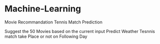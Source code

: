 # Machine-Learning
Movie Recommandation
Tennis Match Prediction

Suggest the 50 Movies based on the current input
Predict Weather Tesnnis match take Place or not on Following Day
